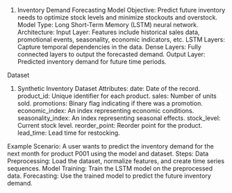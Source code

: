 1. Inventory Demand Forecasting Model
Objective: Predict future inventory needs to optimize stock levels and minimize stockouts and overstock.
Model Type: Long Short-Term Memory (LSTM) neural network.
Architecture:
Input Layer: Features include historical sales data, promotional events, seasonality, economic indicators, etc.
LSTM Layers: Capture temporal dependencies in the data.
Dense Layers: Fully connected layers to output the forecasted demand.
Output Layer: Predicted inventory demand for future time periods.


Dataset
1. Synthetic Inventory Dataset
Attributes:
date: Date of the record.
product_id: Unique identifier for each product.
sales: Number of units sold.
promotions: Binary flag indicating if there was a promotion.
economic_index: An index representing economic conditions.
seasonality_index: An index representing seasonal effects.
stock_level: Current stock level.
reorder_point: Reorder point for the product.
lead_time: Lead time for restocking.


Example
Scenario: A user wants to predict the inventory demand for the next month for product P001 using the model and dataset.
Steps:
Data Preprocessing: Load the dataset, normalize features, and create time series sequences.
Model Training: Train the LSTM model on the preprocessed data.
Forecasting: Use the trained model to predict the future inventory demand.
